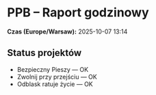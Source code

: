 # PPB – Raport godzinowy
**Czas (Europe/Warsaw):** 2025-10-07 13:14

## Status projektów
- Bezpieczny Pieszy — OK
- Zwolnij przy przejściu — OK
- Odblask ratuje życie — OK

